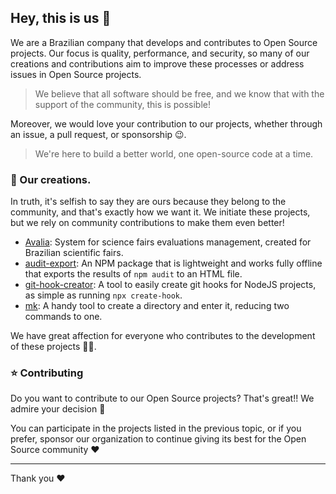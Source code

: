 ## Hey, this is us 👋

We are a Brazilian company that develops and contributes to Open Source projects. Our focus is quality, performance, and security, so many of our creations and contributions aim to improve these processes or address issues in Open Source projects.

> We believe that all software should be free, and we know that with the support of the community, this is possible!

Moreover, we would love your contribution to our projects, whether through an issue, a pull request, or sponsorship 😉.

> We're here to build a better world, one open-source code at a time.

### 🌱 Our creations.

In truth, it's selfish to say they are ours because they belong to the community, and that's exactly how we want it. We initiate these projects, but we rely on community contributions to make them even better!

- [Avalia](https://avalia.hotay.dev/docs/): System for science fairs evaluations management, created for Brazilian scientific fairs.
- [audit-export](https://www.npmjs.com/package/audit-export): An NPM package that is lightweight and works fully offline that exports the results of `npm audit` to an HTML file.
- [git-hook-creator](https://www.npmjs.com/package/git-hook-creator): A tool to easily create git hooks for NodeJS projects, as simple as running `npx create-hook`.
- [mk](https://github.com/hotaydev/mk): A handy tool to create a directory and enter it, reducing two commands to one.

We have great affection for everyone who contributes to the development of these projects 🫶🏼.

### ⭐ Contributing

Do you want to contribute to our Open Source projects? That's great!! We admire your decision 🤩

You can participate in the projects listed in the previous topic, or if you prefer, sponsor our organization to continue giving its best for the Open Source community ❤️

---

Thank you ❤️
